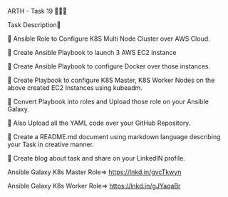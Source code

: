 ARTH - Task 19 👨🏻‍💻

Task Description📄

📌 Ansible Role to Configure K8S Multi Node Cluster over AWS Cloud.

🔅 Create Ansible Playbook to launch 3 AWS EC2 Instance

🔅 Create Ansible Playbook to configure Docker over those instances.

🔅 Create Playbook to configure K8S Master, K8S Worker Nodes on the above created EC2 Instances using kubeadm.

🔅 Convert Playbook into roles and Upload those role on your Ansible Galaxy. 

🔅 Also Upload all the YAML code over your GitHub Repository.

🔅 Create a README.md document using markdown language describing your Task in creative manner.

🔅 Create blog about task and share on your LinkedIN profile.


Ansible Galaxy K8s Master Role=> https://lnkd.in/gvcTkwyn

Ansible Galaxy K8s Worker Role=> https://lnkd.in/gJYaqaBr

